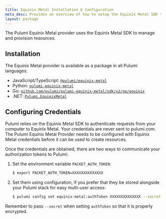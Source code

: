 ```yaml
---
title: Equinix Metal Installation & Configuration
meta_desc: Provides an overview of how to setup the Equinix Metal SDK to manage and provision resources.
layout: package
---
```


The Pulumi Equinix Metal provider uses the Equinix Metal SDK to manage and provision resources.

## Installation

The Equinix Metal provider is available as a package in all Pulumi languages:

* JavaScript/TypeScript: [`@pulumi/equinix-metal`](https://www.npmjs.com/package/@pulumi/equinix-metal)
* Python: [`pulumi-equinix-metal`](https://pypi.org/project/pulumi-equinix-metal/)
* Go: [`github.com/pulumi/pulumi-equinix-metal/sdk/v2/go/equinix`](https://github.com/pulumi/pulumi-equinix-metal)
* .NET: [`Pulumi.EquinixMetal`](https://www.nuget.org/packages/Pulumi.EquinixMetal)

## Configuring Credentials

Pulumi relies on the Equinix Metal SDK to authenticate requests from your computer to Equinix Metal. Your credentials are never sent
to pulumi.com. The Pulumi Equinix Metal Provider needs to be configured with Equinix Metal credentials
before it can be used to create resources.

Once the credentials are obtained, there are two ways to communicate your authorization tokens to Pulumi:

1. Set the environment variable `PACKET_AUTH_TOKEN`:

    ```bash
    $ export PACKET_AUTH_TOKEN=XXXXXXXXXXXXXX
    ```

2. Set them using configuration, if you prefer that they be stored alongside your Pulumi stack for easy multi-user access:

    ```bash
    $ pulumi config set equinix-metal:authToken XXXXXXXXXXXXXX --secret
    ```

Remember to pass `--secret` when setting `authToken` so that it is properly encrypted.
